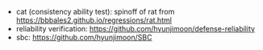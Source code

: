- cat (consistency ability test): spinoff of rat from https://bbbales2.github.io/regressions/rat.html
- reliability verification: https://github.com/hyunjimoon/defense-reliability
- sbc: https://github.com/hyunjimoon/SBC

